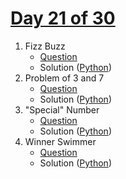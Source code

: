 # [Day 21 of 30](https://www.hackerrank.com/contests/day-21-of-30/challenges "Day 21 of 30 contest link")

1. Fizz Buzz
   - [Question](https://www.hackerrank.com/contests/day-21-of-30/challenges/fizz-buzz-2-3 "Fizz Buzz")
   - Solution ([Python](Fizz%20Buzz/Python/ "Solution in Python")) 
2. Problem of 3 and 7
   - [Question](https://www.hackerrank.com/contests/day-21-of-30/challenges/problem-of-3-and-7 "Problem of 3 and 7")
   - Solution ([Python](Problem%20of%203%20and%207/Python/ "Solution in Python"))
3. "Special" Number
   - [Question](https://www.hackerrank.com/contests/day-21-of-30/challenges/you-lucky-b "\"Special\" Number")
   - Solution ([Python](Special%20Number/Python/ "Solution in Python"))
4. Winner Swimmer
   - [Question](https://www.hackerrank.com/contests/day-21-of-30/challenges/winner-swimmer "Winner Swimmer")
   - Solution ([Python](Winner%20Swimmer/Python/ "Solution in Python")) 
